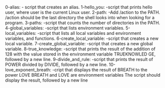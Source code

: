 0-alias:			- script that creates an alias.
1-hello_you:			-script that prints hello user, where user is the current Linux user.
2-path:				-Add /action to the PATH. /action should be the last directory the shell looks into when looking for a program.
3-paths:			-script that counts the number of directories in the PATH.
4-global_variables:		-script that lists environment variables.
5-local_variables:		-script that lists all local variables and environment variables, and functions.
6-create_local_variable:	-script that creates a new local variable.
7-create_global_variable:	-script that creates a new global variable.
8-true_knowledge:		-script that prints the result of the addition of 128 with the value stored in the environment variable TRUEKNOWLED					GE, followed by a new line.
9-divide_and_rule:		-script that prints the result of POWER divided by DIVIDE, followed by a new line.
10-love_exponent_breath:	-cript that displays the result of BREATH to the power LOVE
				       BREATH and LOVE are environment variables
				       The script should display the result, followed by a new line